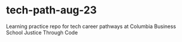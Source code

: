 # tech-path-aug-23
Learning practice repo for tech career pathways at Columbia Business School Justice Through Code
